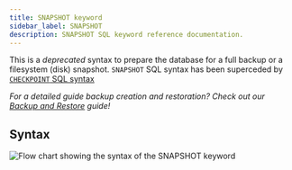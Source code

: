 ```yaml
---
title: SNAPSHOT keyword
sidebar_label: SNAPSHOT
description: SNAPSHOT SQL keyword reference documentation.
---
```


This is a *deprecated* syntax to prepare the database for a full backup or a filesystem (disk) snapshot. 
`SNAPSHOT` SQL syntax has been superceded by [`CHECKPOINT` SQL syntax](/docs/reference/sql/checkpoint/)

_For a detailed guide backup creation and restoration? Check out our
[Backup and Restore](/docs/operations/backup/) guide!_

## Syntax

![Flow chart showing the syntax of the SNAPSHOT keyword](/img/docs/diagrams/snapshot.svg)

